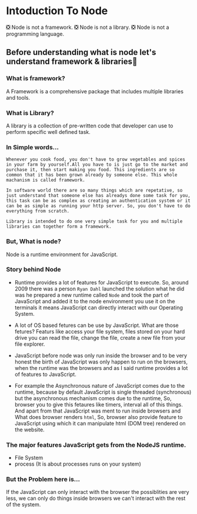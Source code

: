 # Intoduction To Node

❎ Node is not a framework.
❎ Node is not a library.
❎ Node is not a programming language.

## Before understanding what is node let's understand framework & libraries🤔

### What is framework? 
A Framework is a comprehensive package that includes multiple libraries and tools.

### What is Library?
A library is a collection of pre-written code that developer can use to perform specific well defined task.

### In Simple words...
`Whenever you cook food, you don't have to grow vegetables and spices in your farm by yourself.All you have to is just go to the market and purchase it, then start making you food. This ingredients are so common that it has been grown already by someone else. This whole machanism is called framework.` 

`In software world there are so many things which are repetative, so just understand that someone else has alreadys done some task for you, this task can be as complex as creating an authentication system or it can be as simple as running your http server. So, you don't have to do everything from scratch.`


`Library is intended to do one very simple task for you and multiple libraries can together form a framework.`

### But, What is node?
Node is a runtime environment for JavaScript. 

### Story behind Node
- Runtime provides a lot of features for JavaScript to execute. So, around 2009 there was a person `Ryan Dahl` launched the solution what he did was he prepared a new runtime called `Node` and took the part of JavaScript and added it to the node environment you use it on the terminals it means JavaScript can directly interact with our Operating System. 

- A lot of OS based fetures can be use by JavaScript. What are those fetures? Featurs like access your file system, files stored on your hard drive you can read the file, change the file, create a new file from your file explorer. 

- JavaScript before node was only run inside the browser and to be very honest the birth of JavaScript was only happen to run on the browsers, when the runtime was the browsers and as I said runtime provides a lot of features to JavaScript. 

- For example the Asynchronous nature of JavaScript comes due to the runtime, because by default JavaScript is single threaded (synchronous) but the asynchronous mechanism comes due to the runtime, So, browser you to give this fetaures like timers, interval all of this things. And apart from that JavaScript was ment to run inside browsers and What does browser renders `html`, So, browser also provide feature to JavaScript using which it can manipulate html (DOM tree) rendered on the website. 

### The major features JavaScript gets from the NodeJS runtime.
- File System
- process (It is about processes runs on your system) 

### But the Problem here is...
If the JavaScript can only interact with the browser the possiblities are very less, we can only do things inside browsers we can't interact with the rest of the system.